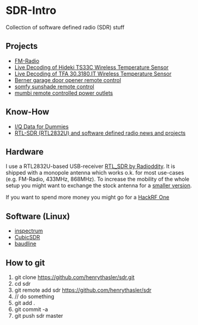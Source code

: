 # SDR-Intro
Collection of software defined radio (SDR) stuff

## Projects
* [FM-Radio](./FM-Radio)
* [Live Decoding of Hideki TS33C Wireless Temperature Sensor](./TS33C)
* [Live Decoding of TFA 30.3180.IT Wireless Temperature Sensor](./TFA)
* [Berner garage door opener remote control](./berner)
* [somfy sunshade remote control](./somfy)
* [mumbi remote controlled power outlets](./mumbi)

## Know-How
* [I/Q Data for Dummies](http://whiteboard.ping.se/SDR/IQ)
* [RTL-SDR (RTL2832U) and software defined radio news and projects](https://www.rtl-sdr.com/)

## Hardware
I use a RTL2832U-based USB-receiver [RTL_SDR by Radioddity](https://www.radioddity.com/radioddity-100khz-1766mhz-0-1mhz-1-7ghz-full-band-uhf-vhf-hf-rtl-sdr-usb-tuner-receiver.html). It is shipped with a monopole antenna which works o.k. for most use-cases (e.g. FM-Radio, 433MHz, 868MHz). To increase the mobility of the whole setup you might want to exchange the stock antenna for a [smaller version](https://de.aliexpress.com/item/GSM-868M-900M-915MHz-antenna-2dbi-SMA-male-connector-5cm-long-RC-Receive-transmit-aerial-2/32511895558.html).

If you want to spend more money you might go for a [HackRF One](https://greatscottgadgets.com/hackrf/)

## Software (Linux)
* [inspectrum](https://github.com/miek/inspectrum)
* [CubicSDR](http://cubicsdr.com/)
* [baudline](http://baudline.com/index.html)

## How to git
1. git clone https://github.com/henrythasler/sdr.git
2. cd sdr
3. git remote add sdr https://github.com/henrythasler/sdr
4. // do something
5. git add .
6. git commit -a
7. git push sdr master
